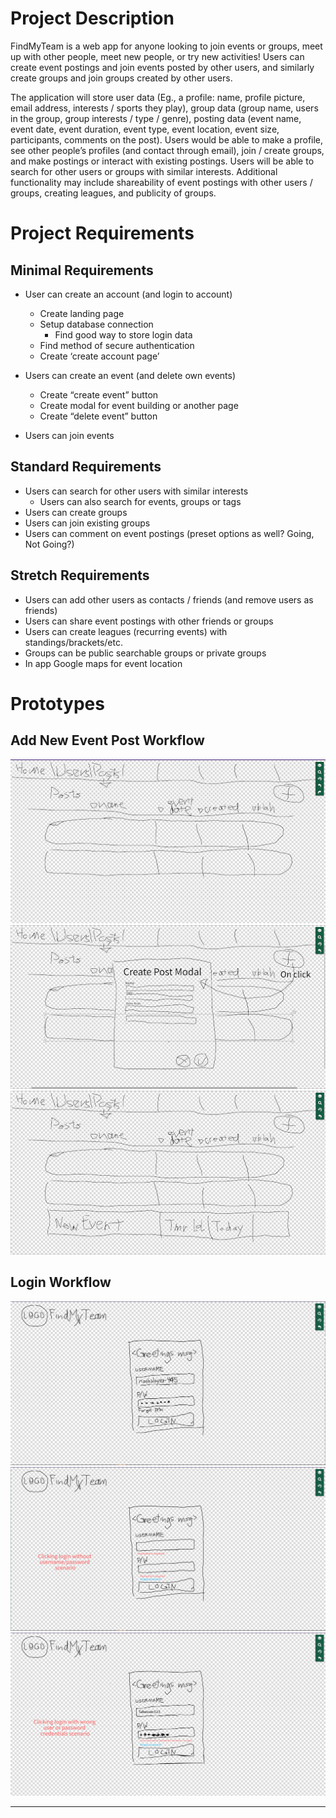 # Project Description #

FindMyTeam is a web app for anyone looking to join events or groups, meet up with other people, meet new people, or try new activities!
Users can create event postings and join events posted by other users, and similarly create groups and join groups created by other users.

The application will store user data (Eg., a profile: name, profile picture, email address, interests / sports they play), group data (group name, users in the group, group interests / type / genre), posting data (event name, event date, event duration, event type, event location, event size, participants, comments on the post). Users would be able to make a profile, see other people’s profiles (and contact through email), join / create groups, and make postings or interact with existing postings. Users will be able to search for other users or groups with similar interests.
Additional functionality may include shareability of event postings with other users / groups, creating leagues, and publicity of groups.

# Project Requirements #
## Minimal Requirements ##
* User can create an account (and login to account)
    * Create landing page
    * Setup database connection
        * Find good way to store login data
    * Find method of secure authentication
    * Create ‘create account page’

* Users can create an event (and delete own events)
    * Create “create event” button
    * Create modal for event building or another page
    * Create “delete event” button

* Users can join events

## Standard Requirements ##
* Users can search for other users with similar interests
  * Users can also search for events, groups or tags
* Users can create groups
* Users can join existing groups
* Users can comment on event postings (preset options as well? Going, Not Going?)

## Stretch Requirements ##
* Users can add other users as contacts / friends (and remove users as friends)
* Users can share event postings with other friends or groups
* Users can create leagues (recurring events) with standings/brackets/etc.
* Groups can be public searchable groups or private groups
* In app Google maps for event location

# Prototypes #
## Add New Event Post Workflow ##
![workflow 1 image 1](frontend/img/CPSC_455_PP1_AddEvent1.png)
![workflow 1 image 2](frontend/img/CPSC_455_PP1_AddEvent2.png)
![workflow 1 image 3](frontend/img/CPSC_455_AddEvent2.png)
## Login Workflow ##
![login image 1](frontend/img/CPSC_455_Login_1.png)
![login image 2](frontend/img/CPSC_455_Login_2.png)
![login image 3](frontend/img/CPSC_455_Login_3.png)

---